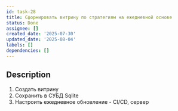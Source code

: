 ```yaml
---
id: task-28
title: Сформировать витрину по стратегиям на ежедневной основе
status: Done
assignee: []
created_date: '2025-07-30'
updated_date: '2025-08-04'
labels: []
dependencies: []
---
```


## Description

1. Создать витрину
2. Сохранить в СУБД Sqlite
3. Настроить ежедневное обновление - CI/CD, сервер
